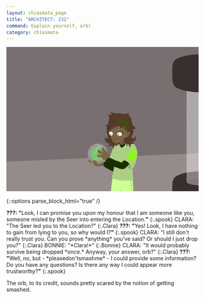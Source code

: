 ```yaml
---
layout: chiasmata_page
title: "ARCHITECT: 232"
command: Explain yourself, orb!
category: chiasmata
---
```


![232](/chiasmata/images/narrative/231.gif)

{::options parse_block_html="true" /}
<div class="dialogue">
<b>???: "</b>Look, I can promise you upon my honour that I am someone like you, someone misled by the Seer into entering the Location.<b>"</b> 
{:.spook}
CLARA: "The Seer led you to the Location?" 
{:.Clara}
<b>???: "</b>Yes! Look, I have nothing to gain from lying to you, so why would I?<b>"</b> 
{:.spook}
CLARA: "I still don't really trust you. Can you prove *anything* you've said? Or should I just drop you?" 
{:.Clara}
BONNIE: "*Clara!*" 
{:.Bonnie}
CLARA: "It would probably survive being dropped *once.* Anyway, your answer, orb?" 
{:.Clara}
<b>???: "</b>Well, no, but - <span class="small">*pleasedon'tsmashme*</span> - I could provide some information? Do you have any questions? Is there any way I could appear more trustworthy?<b>"</b> 
{:.spook}
</div>

The orb, to its credit, sounds pretty scared by the notion of getting smashed.
